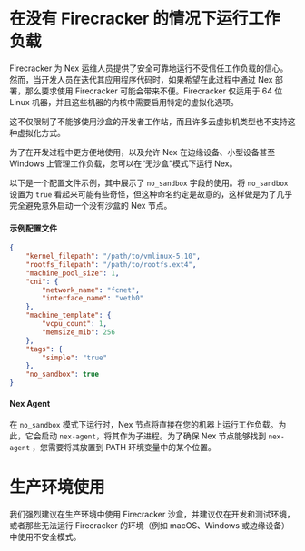 # 在没有 Firecracker 的情况下运行工作负载
Firecracker 为 Nex 运维人员提供了安全可靠地运行不受信任工作负载的信心。然而，当开发人员在迭代其应用程序代码时，如果希望在此过程中通过 Nex 部署，那么要求使用 Firecracker 可能会带来不便。Firecracker 仅适用于 64 位 Linux 机器，并且这些机器的内核中需要启用特定的虚拟化选项。

这不仅限制了不能够使用沙盒的开发者工作站，而且许多云虚拟机类型也不支持这种虚拟化方式。

为了在开发过程中更方便地使用，以及允许 Nex 在边缘设备、小型设备甚至 Windows 上管理工作负载，您可以在“无沙盒”模式下运行 Nex。

以下是一个配置文件示例，其中展示了 `no_sandbox` 字段的使用。将 `no_sandbox` 设置为 `true` 看起来可能有些奇怪，但这种命名约定是故意的，这样做是为了几乎完全避免意外启动一个没有沙盒的 Nex 节点。

#### 示例配置文件
```json
{
    "kernel_filepath": "/path/to/vmlinux-5.10",
    "rootfs_filepath": "/path/to/rootfs.ext4",
    "machine_pool_size": 1,
    "cni": {
        "network_name": "fcnet",
        "interface_name": "veth0"
    },
    "machine_template": {
        "vcpu_count": 1,
        "memsize_mib": 256
    },
    "tags": {
        "simple": "true"
    },
    "no_sandbox": true
}
```

#### Nex Agent
在 `no_sandbox` 模式下运行时，Nex 节点将直接在您的机器上运行工作负载。为此，它会启动 `nex-agent`，将其作为子进程。为了确保 Nex 节点能够找到 `nex-agent` ，您需要将其放置到 PATH 环境变量中的某个位置。

# 生产环境使用
我们强烈建议在生产环境中使用 Firecracker 沙盒，并建议仅在开发和测试环境，或者那些无法运行 Firecracker 的环境（例如 macOS、Windows 或边缘设备）中使用不安全模式。